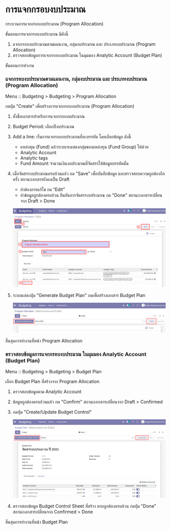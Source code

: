 # การแจกกรอบงบประมาณ
กระบวนการแจกกรอบงบประมาณ (Program Allocation)

ขั้นตอนการแจกกรอบงบประมาณ มีดังนี้

1. แจกกรอบงบประมาณตามแผนงาน, กลุ่มงบประมาณ และ ประเภทงบประมาณ (Program Allocation)
2. ตรวจสอบข้อมูลการแจกกรอบงบประมาณ ในมุมมอง Analytic Account (Budget Plan)


ขั้นตอนการทำงาน

### แจกกรอบงบประมาณตามแผนงาน, กลุ่มงบประมาณ และ ประเภทงบประมาณ (Program Allocation)

Menu :: Budgeting > Budgeting > Program Allocation

กดปุ่ม "Create" เพื่อสร้างการแจกกรอบงบประมาณ (Program Allocation)

1. ตั้งชื่อเอกสารสำหรับการแจกกรอบงบประมาณ
2. Budget Period: เลือกปีงบประมาณ
3. Add a line: เริ่มการแจกรอบงบประมาณที่ละบรรทัด โดยเลือกข้อมูล ดังนี้
    * แหล่งทุน (Fund) แล้วระบบจะแสดงกลุ่มของแหล่งทุน (Fund Group) ให้ด้วย
    * Analytic Account 
    * Analytic tags
    * Fund Amount จำนวนเงินงบประมาณที่จัดสรรให้ข้อมูลบรรทัดนั้น
4. เมื่อจัดสรรงบประมาณครบถ้วนแล้ว กด "Save" เพื่อบันทึกข้อมูล และตรวจสอบความถูกต้องอีกครั้ง สถานะเอกสารยังคงเป็น Draft
    * ถ้าต้องการแก้ไข กด “Edit”
    * ถ้าข้อมูลถูกต้องครบถ้วน ยืนยันการจัดสรรงบประมาณ กด "Done" สถานะเอกสารเปลี่ยนจาก Draft > Done

    ![create program allocation](img/program_allocation.png)

5. ระบบแสดงปุ่ม "Generate Budget Plan" กดเพื่อสร้างเอกสาร Budget Plan
 
    ![generate budget plan](img/generate_bp.png)

สิ้นสุดการทำงานที่หน้า Program Allocation

### ตรวจสอบข้อมูลการแจกกรอบงบประมาณ ในมุมมอง Analytic Account (Budget Plan)

Menu :: Budgeting > Budgeting > Budget Plan

เลือก Budget Plan ที่สร้างจาก Program Allocation

1. ตรวจสอบข้อมูลตาม Analytic Account
2. ข้อมูลถูกต้องครบถ้วนแล้ว กด "Confirm" สถานะเอกสารเปลี่ยนจาก Draft > Confirmed
3. กดปุ่ม "Create/Update Budget Control"
    
    ![generate budget plan](img/budget_plan.png)

4. ตรวจสอบข้อมูล Budget Control Sheet ที่สร้าง หากถูกต้องครบถ้วน กดปุ่ม "Done" สถานะเอกสารเปลี่ยนจาก Confirmed > Done

สิ้นสุดการทำงานที่หน้า Budget Plan